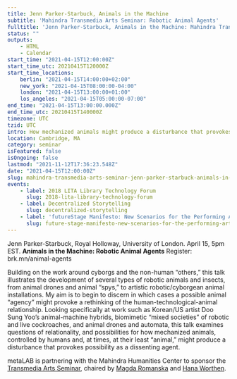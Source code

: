 ```yaml
---
title: Jenn Parker-Starbuck, Animals in the Machine
subtitle: 'Mahindra Transmedia Arts Seminar: Robotic Animal Agents'
fulltitle: 'Jenn Parker-Starbuck, Animals in the Machine: Mahindra Transmedia Arts Seminar: Robotic Animal Agents'
status: ""
outputs:
    - HTML
    - Calendar
start_time: "2021-04-15T12:00:00Z"
start_time_utc: 20210415T120000Z
start_time_locations:
    berlin: "2021-04-15T14:00:00+02:00"
    new_york: "2021-04-15T08:00:00-04:00"
    london: "2021-04-15T13:00:00+01:00"
    los_angeles: "2021-04-15T05:00:00-07:00"
end_time: "2021-04-15T13:00:00.000Z"
end_time_utc: 20210415T140000Z
timezone: UTC
tzid: UTC
intro: How mechanized animals might produce a disturbance that provokes possibility.
location: Cambridge, MA
category: seminar
isFeatured: false
isOngoing: false
lastmod: "2021-11-12T17:36:23.548Z"
date: "2021-04-15T12:00:00Z"
slug: mahindra-transmedia-arts-seminar-jenn-parker-starbuck-animals-in-the-machine-robotic-animal-agents
events:
    - label: 2018 LITA Library Technology Forum
      slug: 2018-lita-library-technology-forum
    - label: Decentralized Storytelling
      slug: decentralized-storytelling
    - label: 'futureStage Manifesto: New Scenarios for the Performing Arts'
      slug: future-stage-manifesto-new-scenarios-for-the-performing-arts
---
```

Jenn Parker-Starbuck, Royal Holloway, University of London. April 15, 5pm EST.
**Animals in the Machine: Robotic Animal Agents**
Register:  brk.mn/animal-agents

Building on the work around cyborgs and the non-human “others,” this talk illustrates the development of several types of robotic animals and insects, from animal drones and animal “spys,” to artistic robotic/cyborgean animal installations. My aim is to begin to discern in which cases a possible animal “agency” might provoke a rethinking of the human-technological-animal relationship. Looking specifically at work such as Korean/US artist Doo Sung Yoo’s animal-machine hybrids, biomimetic “mixed societies” of robotic and live cockroaches, and animal drones and automata, this talk examines questions of relationality, and possibilities for how mechanized animals, controlled by humans and, at times, at their least “animal,” might produce a disturbance that provokes possibility as a dissenting agent.

metaLAB is partnering with the Mahindra Humanities Center to sponsor the [Transmedia Arts Seminar](https://mahindrahumanities.fas.harvard.edu/transmedia-arts), chaired by [Magda Romanska](https://mahindrahumanities.fas.harvard.edu/people/magda-romanska) and [Hana Worthen](https://mahindrahumanities.fas.harvard.edu/people/hana-worthen).